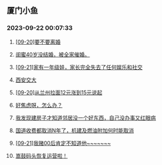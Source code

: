## 厦门小鱼 
### 2023-09-22 00:07:33

1. [[09-20]要不要离婚](http://bbs.xmfish.com/read-htm-tid-18076159.html)

2. [闺蜜40岁没结婚，被全家催婚。](http://bbs.xmfish.com/read-htm-tid-18076294.html)

3. [[09-21]家有一年级娃，家长完全失去了任何娱乐和社交](http://bbs.xmfish.com/read-htm-tid-18076299.html)

4. [西安交大](http://bbs.xmfish.com/read-htm-tid-18076293.html)

5. [[09-20]从兰州拉面12元涨到15元说起](http://bbs.xmfish.com/read-htm-tid-18076181.html)

6. [好焦虑呀，怎么办？](http://bbs.xmfish.com/read-htm-tid-18076197.html)

7. [我发现建房子才知道邻居没一个好东西，自己没办事又红眼病](http://bbs.xmfish.com/read-htm-tid-18076433.html)

8. [国道收费都取消N年了，机建及燃油附加何时能取消](http://bbs.xmfish.com/read-htm-tid-18076199.html)

9. [[09-21]我赌00后肯定不知道他~~~~~~~](http://bbs.xmfish.com/read-htm-tid-18076382.html)

10. [嵩鼓码头恢复运营啦！](http://bbs.xmfish.com/read-htm-tid-18076446.html)

